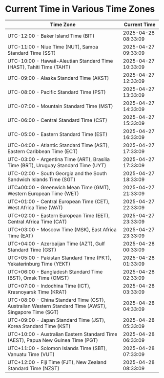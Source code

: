 # Current Time in Various Time Zones

| Time Zone | Current Time |
|-----------|--------------|
| UTC-12:00 - Baker Island Time (BIT) | 2025-04-28 08:33:09 |
| UTC-11:00 - Niue Time (NUT), Samoa Standard Time (SST) | 2025-04-27 09:33:09 |
| UTC-10:00 - Hawaii-Aleutian Standard Time (HAST), Tahiti Time (TAHT) | 2025-04-27 10:33:09 |
| UTC-09:00 - Alaska Standard Time (AKST) | 2025-04-27 12:33:09 |
| UTC-08:00 - Pacific Standard Time (PST) | 2025-04-27 13:33:09 |
| UTC-07:00 - Mountain Standard Time (MST) | 2025-04-27 14:33:09 |
| UTC-06:00 - Central Standard Time (CST) | 2025-04-27 15:33:09 |
| UTC-05:00 - Eastern Standard Time (EST) | 2025-04-27 16:33:09 |
| UTC-04:00 - Atlantic Standard Time (AST), Eastern Caribbean Time (ECT) | 2025-04-27 17:33:09 |
| UTC-03:00 - Argentina Time (ART), Brasília Time (BRT), Uruguay Standard Time (UYT) | 2025-04-27 17:33:09 |
| UTC-02:00 - South Georgia and the South Sandwich Islands Time (SGT) | 2025-04-27 18:33:09 |
| UTC±00:00 - Greenwich Mean Time (GMT), Western European Time (WET) | 2025-04-27 21:33:09 |
| UTC+01:00 - Central European Time (CET), West Africa Time (WAT) | 2025-04-27 22:33:09 |
| UTC+02:00 - Eastern European Time (EET), Central Africa Time (CAT) | 2025-04-27 23:33:09 |
| UTC+03:00 - Moscow Time (MSK), East Africa Time (EAT) | 2025-04-27 23:33:09 |
| UTC+04:00 - Azerbaijan Time (AZT), Gulf Standard Time (GST) | 2025-04-28 00:33:09 |
| UTC+05:00 - Pakistan Standard Time (PKT), Yekaterinburg Time (YEKT) | 2025-04-28 01:33:09 |
| UTC+06:00 - Bangladesh Standard Time (BST), Omsk Time (OMST) | 2025-04-28 02:33:09 |
| UTC+07:00 - Indochina Time (ICT), Krasnoyarsk Time (KRAT) | 2025-04-28 03:33:09 |
| UTC+08:00 - China Standard Time (CST), Australian Western Standard Time (AWST), Singapore Time (SGT) | 2025-04-28 04:33:09 |
| UTC+09:00 - Japan Standard Time (JST), Korea Standard Time (KST) | 2025-04-28 05:33:09 |
| UTC+10:00 - Australian Eastern Standard Time (AEST), Papua New Guinea Time (PGT) | 2025-04-28 06:33:09 |
| UTC+11:00 - Solomon Islands Time (SBT), Vanuatu Time (VUT) | 2025-04-28 07:33:09 |
| UTC+12:00 - Fiji Time (FJT), New Zealand Standard Time (NZST) | 2025-04-28 08:33:09 |
